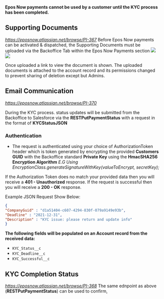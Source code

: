 **Epos Now payments cannot be used by a customer until the KYC process has been completed.**

## Supporting Documents
*https://eposnow.atlassian.net/browse/PI-367* 
Before Epos Now payments can be activated & dispatched, the Supporting Documents must be uploaded via the Backoffice Tab within the Epos Now Payments section
![](https://lh7-us.googleusercontent.com/pHssGVq4KvOsn6I8HR-LRnwUW3hK0gWTcbvaFmxwEkJX6N4Xf0QqSOZ_TiSbQTQAuUXYWAxv4vshSluCuoQCER-ogzoXiHwy37J8dOMBD-D5B--o_oWlytQzN9ePlUfgZSvq8iyUHigK6NLIU36Fpw)
![](https://lh7-us.googleusercontent.com/T7A0R8vlRbSCdXVwqTOQDhhhl_qL-LtQJb4P_0vBzoAF3fVWZR63Ad3QtovW5pMXSLLtOaUWlgBVN-UKlQbQvNehYq4NS4GOt3KGj12IE0tsCfON_AvEGKven4bh8nItQ9eUXXIyxcql5XCMq2TyGQ)

Once uploaded a link to view the document is shown. The uploaded documents is attached to the account record and its permissions changed to prevent sharing of deletion except but Admins. 

## Email Communication
*https://eposnow.atlassian.net/browse/PI-370*

During the KYC process. status updates will be submitted from the Backoffice to Salesforce via the **RESTPutPaymentStatus** with a request in the format of **KYCStatusJSON**
### Authentication

- The request is authenticated using your choice of AuthorizationToken header which is token generated by encrypting the provided **Customers GUID** with the Backoffice standard **Private Key** using the **HmacSHA256 Encryption Algorithm**
*E.G Using EncryptionClass.generateSignatureWithKey(valueToEncrypt, secretKey);* 

If the Authorization Token does no match your provided data then you will receive a **401 - Unauthorized** response.
If the request is successful then you will receive a **200 - OK** response. 

Example JSON Request Show Below:
```JSON
{
"CompanyGuid" : "d1a51404-c607-4294-830f-079a9149e93b",  
"Deadline" : "2021-12-31",  
"Description" : "KYC issue: please return and update info"  
}
```

**The following fields will be populated on an Account record from the received data:**
- `KYC_Status__c`
- `KYC_Deadline__c`
- `KYC_Successful__c`

## KYC Completion Status 
*https://eposnow.atlassian.net/browse/PI-368*
The same ednpoint as above (**RESTPutPaymentStatus**) can be used to confirm,
